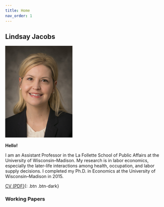 ```yaml
---
title: Home
nav_order: 1
---
```


## Lindsay Jacobs

![](docs/3329994.png)

**Hello!**

I am an Assistant Professor in the La Follette School of Public Affairs at the University of Wisconsin–Madison. My research is in labor economics, especially the later-life interactions among health, occupation, and labor supply decisions.  I completed my Ph.D. in Economics at the University of Wisconsin–Madison in 2015.

[CV (PDF)](docs/CV.pdf){: .btn .btn-dark}

### Working Papers
